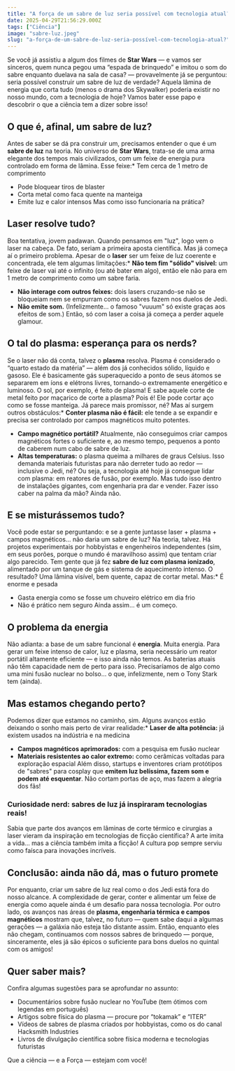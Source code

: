 ```yaml
---
title: "A força de um sabre de luz seria possível com tecnologia atual?"
date: 2025-04-29T21:56:29.000Z
tags: ["Ciência"]
image: "sabre-luz.jpeg"
slug: "a-força-de-um-sabre-de-luz-seria-possível-com-tecnologia-atual?"
---
```


Se você já assistiu a algum dos filmes de **Star Wars** — e vamos ser sinceros, quem nunca pegou uma “espada de brinquedo” e imitou o som do sabre enquanto duelava na sala de casa? — provavelmente já se perguntou: seria possível construir um sabre de luz de verdade? Aquela lâmina de energia que corta tudo (menos o drama dos Skywalker) poderia existir no nosso mundo, com a tecnologia de hoje? Vamos bater esse papo e descobrir o que a ciência tem a dizer sobre isso!

## O que é, afinal, um sabre de luz?

Antes de saber se dá pra construir um, precisamos entender o que é um **sabre de luz** na teoria. No universo de **Star Wars**, trata-se de uma arma elegante dos tempos mais civilizados, com um feixe de energia pura controlado em forma de lâmina. Esse feixe:*   Tem cerca de 1 metro de comprimento
*   Pode bloquear tiros de blaster
*   Corta metal como faca quente na manteiga
*   Emite luz e calor intensos
Mas como isso funcionaria na prática?

## Laser resolve tudo?

Boa tentativa, jovem padawan. Quando pensamos em "luz", logo vem o laser na cabeça. De fato, seriam a primeira aposta científica. Mas já começa aí o primeiro problema. Apesar de o **laser** ser um feixe de luz coerente e concentrada, ele tem algumas limitações:*   **Não tem fim "sólido" visível:** um feixe de laser vai até o infinito (ou até bater em algo), então ele não para em 1 metro de comprimento como um sabre faria.
*   **Não interage com outros feixes:** dois lasers cruzando-se não se bloqueiam nem se empurram como os sabres fazem nos duelos de Jedi.
*   **Não emite som.** (Infelizmente... o famoso "vuuum" só existe graças aos efeitos de som.)
Então, só com laser a coisa já começa a perder aquele glamour.

## O tal do plasma: esperança para os nerds?

Se o laser não dá conta, talvez o **plasma** resolva. Plasma é considerado o “quarto estado da matéria” — além dos já conhecidos sólido, líquido e gasoso. Ele é basicamente gás superaquecido a ponto de seus átomos se separarem em íons e elétrons livres, tornando-o extremamente energético e luminoso. O sol, por exemplo, é feito de plasma! E sabe aquele corte de metal feito por maçarico de corte a plasma? Pois é! Ele pode cortar aço como se fosse manteiga. Já parece mais promissor, né? Mas aí surgem outros obstáculos:*   **Conter plasma não é fácil:** ele tende a se expandir e precisa ser controlado por campos magnéticos muito potentes.
*   **Campo magnético portátil?** Atualmente, não conseguimos criar campos magnéticos fortes o suficiente e, ao mesmo tempo, pequenos a ponto de caberem num cabo de sabre de luz.
*   **Altas temperaturas:** o plasma queima a milhares de graus Celsius. Isso demanda materiais futuristas para não derreter tudo ao redor — inclusive o Jedi, né?
Ou seja, a tecnologia até hoje já consegue lidar com plasma: em reatores de fusão, por exemplo. Mas tudo isso dentro de instalações gigantes, com engenharia pra dar e vender. Fazer isso caber na palma da mão? Ainda não.

## E se misturássemos tudo?

Você pode estar se perguntando: e se a gente juntasse laser + plasma + campos magnéticos... não daria um sabre de luz? Na teoria, talvez. Há projetos experimentais por hobbyistas e engenheiros independentes (sim, em seus porões, porque o mundo é maravilhoso assim) que tentam criar algo parecido. Tem gente que já fez **sabre de luz com plasma ionizado**, alimentado por um tanque de gás e sistema de aquecimento intenso. O resultado? Uma lâmina visível, bem quente, capaz de cortar metal. Mas:*   É enorme e pesada
*   Gasta energia como se fosse um chuveiro elétrico em dia frio
*   Não é prático nem seguro
Ainda assim... é um começo.

## O problema da energia

Não adianta: a base de um sabre funcional é **energia**. Muita energia. Para gerar um feixe intenso de calor, luz e plasma, seria necessário um reator portátil altamente eficiente — e isso ainda não temos. As baterias atuais não têm capacidade nem de perto para isso. Precisaríamos de algo como uma mini fusão nuclear no bolso... o que, infelizmente, nem o Tony Stark tem (ainda).

## Mas estamos chegando perto?

Podemos dizer que estamos no caminho, sim. Alguns avanços estão deixando o sonho mais perto de virar realidade:*   **Laser de alta potência:** já existem usados na indústria e na medicina
*   **Campos magnéticos aprimorados:** com a pesquisa em fusão nuclear
*   **Materiais resistentes ao calor extremo:** como cerâmicas voltadas para exploração espacial
Além disso, startups e inventores criam protótipos de "sabres" para cosplay que **emitem luz belíssima, fazem som e podem até esquentar**. Não cortam portas de aço, mas fazem a alegria dos fãs!

### Curiosidade nerd: sabres de luz já inspiraram tecnologias reais!

Sabia que parte dos avanços em lâminas de corte térmico e cirurgias a laser vieram da inspiração em tecnologias de ficção científica? A arte imita a vida… mas a ciência também imita a ficção! A cultura pop sempre serviu como faísca para inovações incríveis.

## Conclusão: ainda não dá, mas o futuro promete

Por enquanto, criar um sabre de luz real como o dos Jedi está fora do nosso alcance. A complexidade de gerar, conter e alimentar um feixe de energia como aquele ainda é um desafio para nossa tecnologia. Por outro lado, os avanços nas áreas de **plasma, engenharia térmica e campos magnéticos** mostram que, talvez, no futuro — quem sabe daqui a algumas gerações — a galáxia não esteja tão distante assim. Então, enquanto eles não chegam, continuamos com nossos sabres de brinquedo — porque, sinceramente, eles já são épicos o suficiente para bons duelos no quintal com os amigos!

## Quer saber mais?

Confira algumas sugestões para se aprofundar no assunto:

*   Documentários sobre fusão nuclear no YouTube (tem ótimos com legendas em português)
*   Artigos sobre física do plasma — procure por “tokamak” e “ITER”
*   Vídeos de sabres de plasma criados por hobbyistas, como os do canal Hacksmith Industries
*   Livros de divulgação científica sobre física moderna e tecnologias futuristas

Que a ciência — e a Força — estejam com você!